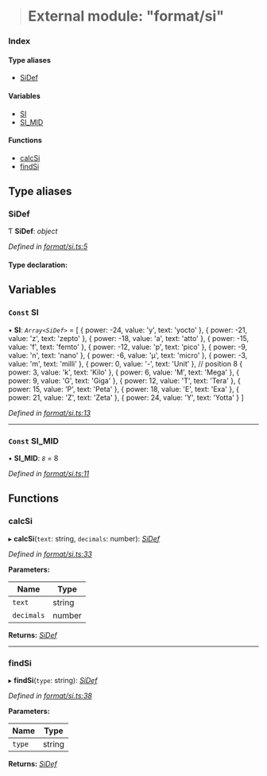 > # External module: "format/si"

### Index

#### Type aliases

* [SiDef](_format_si_.md#sidef)

#### Variables

* [SI](_format_si_.md#const-si)
* [SI_MID](_format_si_.md#const-si_mid)

#### Functions

* [calcSi](_format_si_.md#calcsi)
* [findSi](_format_si_.md#findsi)

## Type aliases

###  SiDef

Ƭ **SiDef**: *object*

*Defined in [format/si.ts:5](https://github.com/polkadot-js/common/blob/5aea366/packages/util/src/format/si.ts#L5)*

#### Type declaration:

## Variables

### `Const` SI

• **SI**: *`Array<SiDef>`* =  [
  { power: -24, value: 'y', text: 'yocto' },
  { power: -21, value: 'z', text: 'zepto' },
  { power: -18, value: 'a', text: 'atto' },
  { power: -15, value: 'f', text: 'femto' },
  { power: -12, value: 'p', text: 'pico' },
  { power: -9, value: 'n', text: 'nano' },
  { power: -6, value: 'µ', text: 'micro' },
  { power: -3, value: 'm', text: 'milli' },
  { power: 0, value: '-', text: 'Unit' }, // position 8
  { power: 3, value: 'k', text: 'Kilo' },
  { power: 6, value: 'M', text: 'Mega' },
  { power: 9, value: 'G', text: 'Giga' },
  { power: 12, value: 'T', text: 'Tera' },
  { power: 15, value: 'P', text: 'Peta' },
  { power: 18, value: 'E', text: 'Exa' },
  { power: 21, value: 'Z', text: 'Zeta' },
  { power: 24, value: 'Y', text: 'Yotta' }
]

*Defined in [format/si.ts:13](https://github.com/polkadot-js/common/blob/5aea366/packages/util/src/format/si.ts#L13)*

___

### `Const` SI_MID

• **SI_MID**: *`8`* = 8

*Defined in [format/si.ts:11](https://github.com/polkadot-js/common/blob/5aea366/packages/util/src/format/si.ts#L11)*

## Functions

###  calcSi

▸ **calcSi**(`text`: string, `decimals`: number): *[SiDef](_format_si_.md#sidef)*

*Defined in [format/si.ts:33](https://github.com/polkadot-js/common/blob/5aea366/packages/util/src/format/si.ts#L33)*

**Parameters:**

Name | Type |
------ | ------ |
`text` | string |
`decimals` | number |

**Returns:** *[SiDef](_format_si_.md#sidef)*

___

###  findSi

▸ **findSi**(`type`: string): *[SiDef](_format_si_.md#sidef)*

*Defined in [format/si.ts:38](https://github.com/polkadot-js/common/blob/5aea366/packages/util/src/format/si.ts#L38)*

**Parameters:**

Name | Type |
------ | ------ |
`type` | string |

**Returns:** *[SiDef](_format_si_.md#sidef)*